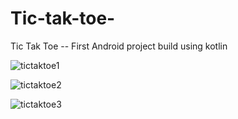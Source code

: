 # Tic-tak-toe-
Tic Tak Toe -- First Android project build using kotlin

![tictaktoe1](https://user-images.githubusercontent.com/51919649/114351495-52af2680-9b88-11eb-8697-27444da4903e.jpeg)

![tictaktoe2](https://user-images.githubusercontent.com/51919649/114351546-6490c980-9b88-11eb-96b1-06ca2a1130ab.jpeg)

![tictaktoe3](https://user-images.githubusercontent.com/51919649/114352467-85a5ea00-9b89-11eb-8e0c-96c5b9b909c8.jpeg)


